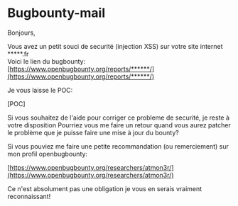 # Bugbounty-mail

Bonjours,

  

Vous avez un petit souci de securité (injection XSS) sur votre site internet *****.fr  
Voici le lien du  bugbounty:  [https://www.openbugbounty.org/reports/******/](https://www.openbugbounty.org/reports/******/)

  

Je vous laisse le POC:   

[POC]

  
Si vous souhaitez de l'aide pour corriger ce probleme de securité, je reste à votre disposition
Pourriez vous me faire un retour quand vous aurez patcher le problème que je puisse faire une mise à jour du  bounty?  
  

Si vous pouviez me faire une petite recommandation (ou remerciement) sur mon profil openbugbounty:

[https://www.openbugbounty.org/researchers/atmon3r/](https://www.openbugbounty.org/researchers/atmon3r/)  
  

Ce n'est absolument pas une obligation je vous en serais vraiment reconnaissant!
